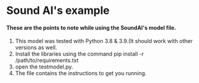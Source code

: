 
# Sound AI's example

#### These are the points to note while using the SoundAI's model file.

1. This model was tested with Python 3.8 & 3.9.(It should work with other versions as well.
2. Install the libraries using the command pip install -r /path/to/requirements.txt
3. open the testmodel.py.
4. The file contains the instructions to get you running. 

